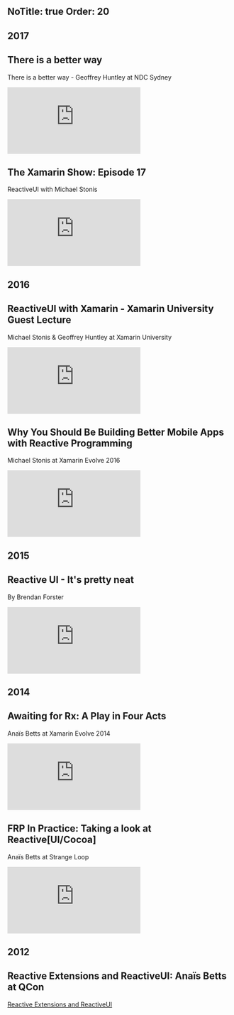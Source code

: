﻿NoTitle: true
Order: 20
---

## 2017

## There is a better way
There is a better way - Geoffrey Huntley at NDC Sydney
<div class="youtube-video-container"><iframe src="https://www.youtube.com/embed/4inY7TFEVT0" title="YouTube video player" frameborder="0" allow="accelerometer; autoplay; clipboard-write; encrypted-media; gyroscope; picture-in-picture" allowfullscreen></iframe></div>

## The Xamarin Show: Episode 17
ReactiveUI with Michael Stonis


<div class="youtube-video-container"><iframe src="https://www.youtube.com/embed/GSKFk-A4omo" title="YouTube video player" frameborder="0" allow="accelerometer; autoplay; clipboard-write; encrypted-media; gyroscope; picture-in-picture" allowfullscreen></iframe></div>

## 2016

## ReactiveUI with Xamarin - Xamarin University Guest Lecture

Michael Stonis & Geoffrey Huntley at Xamarin University

<div class="youtube-video-container"><iframe src="https://www.youtube.com/embed/vydDJ9CaIug" title="YouTube video player" frameborder="0" allow="accelerometer; autoplay; clipboard-write; encrypted-media; gyroscope; picture-in-picture" allowfullscreen></iframe></div>

## Why You Should Be Building Better Mobile Apps with Reactive Programming 

Michael Stonis at Xamarin Evolve 2016

<div class="youtube-video-container"><iframe src="https://www.youtube.com/embed/DYEbUF4xs1Q" title="YouTube video player" frameborder="0" allow="accelerometer; autoplay; clipboard-write; encrypted-media; gyroscope; picture-in-picture" allowfullscreen></iframe></div>

## 2015

## Reactive UI - It's pretty neat
By Brendan Forster

<div class="youtube-video-container"><iframe src="https://www.youtube.com/embed/HPyKHxy7X0w" title="YouTube video player" frameborder="0" allow="accelerometer; autoplay; clipboard-write; encrypted-media; gyroscope; picture-in-picture" allowfullscreen></iframe></div>

## 2014

## Awaiting for Rx: A Play in Four Acts

Anaïs Betts at Xamarin Evolve 2014

<div class="youtube-video-container"><iframe src="https://www.youtube.com/embed/5DZ8nC0ENdg" title="YouTube video player" frameborder="0" allow="accelerometer; autoplay; clipboard-write; encrypted-media; gyroscope; picture-in-picture" allowfullscreen></iframe></div>

## FRP In Practice: Taking a look at Reactive[UI/Cocoa]

Anaïs Betts at Strange Loop

<div class="youtube-video-container"><iframe src="https://www.youtube.com/embed/1XNATGjqM6U" title="YouTube video player" frameborder="0" allow="accelerometer; autoplay; clipboard-write; encrypted-media; gyroscope; picture-in-picture" allowfullscreen></iframe></div>

## 2012

## Reactive Extensions and ReactiveUI: Anaïs Betts at QCon

[Reactive Extensions and ReactiveUI](https://www.infoq.com/presentations/Reactive-Extensions-and-ReactiveUI)
